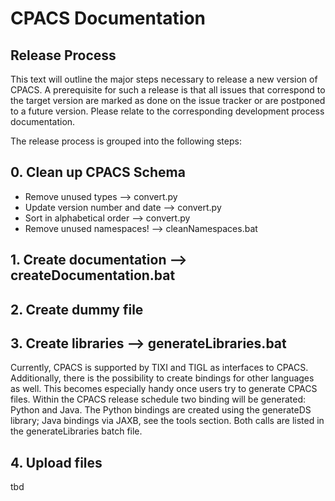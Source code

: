 # CPACS Documentation 

## Release Process

This text will outline the major steps necessary to release a new version of CPACS. A prerequisite for such a release is that all issues that correspond to the target version are marked as done on the issue tracker or are postponed to a future version. Please relate to the corresponding development process documentation. 

The release process is grouped into the following steps: 

## 0. Clean up CPACS Schema

 - Remove unused types                  --> convert.py
 - Update version number and date       --> convert.py
 - Sort in alphabetical order           --> convert.py
 - Remove unused namespaces!            --> cleanNamespaces.bat
 
## 1. Create documentation                 --> createDocumentation.bat

## 2. Create dummy file

## 3. Create libraries                     --> generateLibraries.bat

Currently, CPACS is supported by TIXI and TIGL as interfaces to CPACS. Additionally, there is the possibility to create bindings for other languages as well. This becomes especially handy once users try to generate CPACS files. Within the CPACS release schedule two binding will be generated: Python and Java. The Python bindings are created using the generateDS library; Java bindings via JAXB, see the tools section. Both calls are listed in the generateLibraries batch file. 

## 4. Upload files 
tbd

